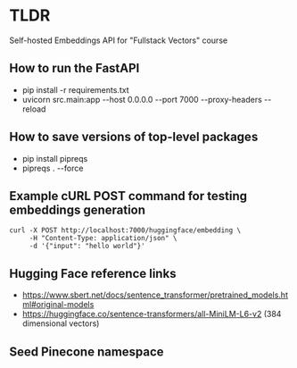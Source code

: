 # TLDR

Self-hosted Embeddings API for "Fullstack Vectors" course

## How to run the FastAPI

- pip install -r requirements.txt
- uvicorn src.main:app --host 0.0.0.0 --port 7000 --proxy-headers --reload

## How to save versions of top-level packages

- pip install pipreqs
- pipreqs . --force

## Example cURL POST command for testing embeddings generation

```
curl -X POST http://localhost:7000/huggingface/embedding \
     -H "Content-Type: application/json" \
     -d '{"input": "hello world"}'
```

## Hugging Face reference links

- https://www.sbert.net/docs/sentence_transformer/pretrained_models.html#original-models
- https://huggingface.co/sentence-transformers/all-MiniLM-L6-v2 (384 dimensional vectors)

## Seed Pinecone namespace